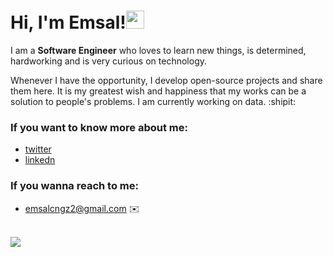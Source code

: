  # Hi, I'm Emsal!<img src="https://github.com/TheDudeThatCode/TheDudeThatCode/blob/master/Assets/Hi.gif" width="29px">
<!--
**emsalcengiz/emsalcengiz** is a ✨ _special_ ✨ repository because its `README.md` (this file) appears on your GitHub profile.

Here are some ideas to get you started:

- 🔭 I’m currently working on ...
- 🌱 I’m currently learning ...
- 👯 I’m looking to collaborate on ...
- 🤔 I’m looking for help with ...
- 💬 Ask me about ...
- 📫 How to reach me: ...
- 😄 Pronouns: ...
- ⚡ Fun fact: ...
--> 

 I am a **Software Engineer** who loves to learn new things, is determined, hardworking and is very curious on technology.
 
 Whenever I have the opportunity, I develop open-source projects and share them here.
 It is my greatest wish and happiness that my works can be a solution to people's problems. I am currently working  on data.  :shipit:
 
 ### If you want to know more about me:

* [twitter ](https://https://twitter.com/emsalcngz)
* [linkedn](https://tr.linkedin.com/in/emsalcengiz)
 
 
 ### If you wanna reach to me:

* [emsalcngz2@gmail.com](mailto:emsalcngz2@gmail.com) :envelope: 
<br><br>
<p align="justify">
 <a href='https://findmentor.network/peer/cagatay-cali'>
 <img src="https://img.shields.io/badge/Find%20Mentor-I'm%20a%20mentee-blueviolet">
  <a/>
 </p>
